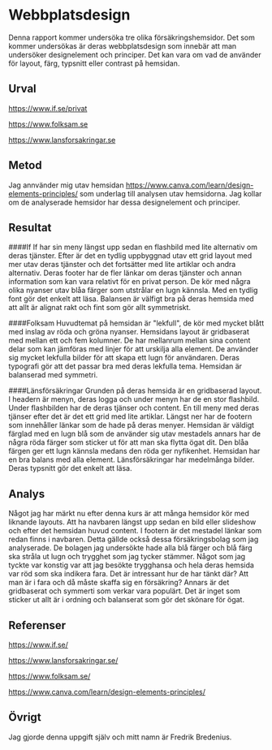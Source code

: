 Webbplatsdesign
=======================
Denna rapport kommer undersöka tre olika försäkringshemsidor. Det som kommer undersökas är deras webbplatsdesign som innebär att man undersöker designelement och principer. Det kan vara om vad de använder för layout, färg, typsnitt eller contrast på hemsidan. 

Urval
-----------------------
https://www.if.se/privat

https://www.folksam.se

https://www.lansforsakringar.se

Metod
-----------------------
Jag annvänder mig utav hemsidan https://www.canva.com/learn/design-elements-principles/ som underlag till analysen utav hemsidorna. Jag kollar om de analyserade hemsidor har dessa designelement och principer. 

Resultat
-----------------------

####If
If har sin meny längst upp sedan en flashbild med lite alternativ om deras tjänster. Efter är det en tydlig uppbyggnad utav ett grid layout med mer utav deras tjänster och det fortsätter med lite artiklar och andra alternativ. Deras footer har de fler länkar om deras tjänster och annan information som kan vara relativt för en privat person. De kör med några olika nyanser utav blåa färger som utstrålar en lugn kännsla. Med en tydlig font gör det enkelt att läsa. Balansen är välfigt bra på deras hemsida med att allt är alignat rakt och fint som gör allt symmetriskt. 

####Folksam
Huvudtemat på hemsidan är "lekfull", de kör med mycket blått med inslag av röda och gröna nyanser. Hemsidans layout är gridbaserat med mellan ett och fem kolumner. De har mellanrum mellan sina content delar som kan jämföras med linjer för att urskilja alla element. De använder sig mycket lekfulla bilder för att skapa ett lugn för användaren. Deras typografi gör att det passar bra med deras lekfulla tema. Hemsidan är balanserad med symmetri. 


####Länsförsäkringar
Grunden på deras hemsida är en gridbaserad layout. I headern är menyn, deras logga och under menyn har de en stor flashbild. Under flashbilden har de deras tjänser och content. En till meny med deras tjänser efter det är det ett grid med lite artiklar. Längst ner har de footern som innehåller länkar som de hade på deras menyer. Hemsidan är väldigt färglad med en lugn blå som de använder sig utav mestadels annars har de några röda färger som sticker ut för att man ska flytta ögat dit. Den blåa färgen ger ett lugn kännsla medans den röda ger nyfikenhet. Hemsidan har en bra balans med alla element. Länsförsäkringar har medelmånga bilder. Deras typsnitt gör det enkelt att läsa. 


Analys
-----------------------
Något jag har märkt nu efter denna kurs är att många hemsidor kör med liknande layouts. Att ha navbaren längst upp sedan en bild eller slideshow och efter det hemsidan huvud content. I footern är det mestadel länkar som redan finns i navbaren. Detta gällde också dessa försäkringsbolag som jag analyserade. De bolagen jag undersökte hade alla blå färger och blå färg ska stråla ut lugn och trygghet som jag tycker stämmer. Något som jag tyckte var konstig var att jag besökte trygghansa och hela deras hemsida var röd som ska indikera fara. Det är intressant hur de har tänkt där? Att man är i fara och då måste skaffa sig en försäkring? Annars är det gridbaserat och symmerti som verkar vara populärt. Det är inget som sticker ut allt är i ordning och balanserat som gör det skönare för ögat.  

Referenser
-----------------------
https://www.if.se/

https://www.lansforsakringar.se/

https://www.folksam.se/

https://www.canva.com/learn/design-elements-principles/

Övrigt
-----------------------
Jag gjorde denna uppgift själv och mitt namn är Fredrik Bredenius.